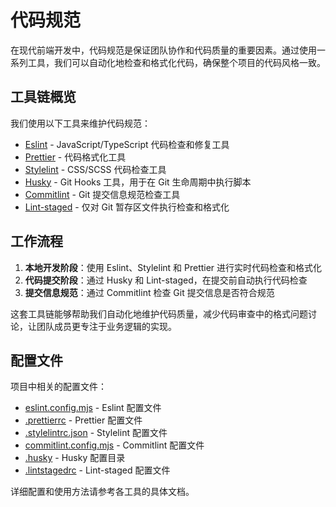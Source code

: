 # 代码规范

在现代前端开发中，代码规范是保证团队协作和代码质量的重要因素。通过使用一系列工具，我们可以自动化地检查和格式化代码，确保整个项目的代码风格一致。

## 工具链概览

我们使用以下工具来维护代码规范：

- [Eslint](./eslint.md) - JavaScript/TypeScript 代码检查和修复工具
- [Prettier](./prettier.md) - 代码格式化工具
- [Stylelint](./stylelint.md) - CSS/SCSS 代码检查工具
- [Husky](./husky.md) - Git Hooks 工具，用于在 Git 生命周期中执行脚本
- [Commitlint](./commitlint.md) - Git 提交信息规范检查工具
- [Lint-staged](./lint-staged.md) - 仅对 Git 暂存区文件执行检查和格式化

## 工作流程

1. **本地开发阶段**：使用 Eslint、Stylelint 和 Prettier 进行实时代码检查和格式化
2. **代码提交阶段**：通过 Husky 和 Lint-staged，在提交前自动执行代码检查
3. **提交信息规范**：通过 Commitlint 检查 Git 提交信息是否符合规范

这套工具链能够帮助我们自动化地维护代码质量，减少代码审查中的格式问题讨论，让团队成员更专注于业务逻辑的实现。

## 配置文件

项目中相关的配置文件：

- [eslint.config.mjs](../../..//eslint.config.mjs) - Eslint 配置文件
- [.prettierrc](../../..//.prettierrc) - Prettier 配置文件
- [.stylelintrc.json](../../..//.stylelintrc.json) - Stylelint 配置文件
- [commitlint.config.mjs](../../..//commitlint.config.mjs) - Commitlint 配置文件
- [.husky](../../..//.husky/) - Husky 配置目录
- [.lintstagedrc](../../..//.lintstagedrc) - Lint-staged 配置文件

详细配置和使用方法请参考各工具的具体文档。
